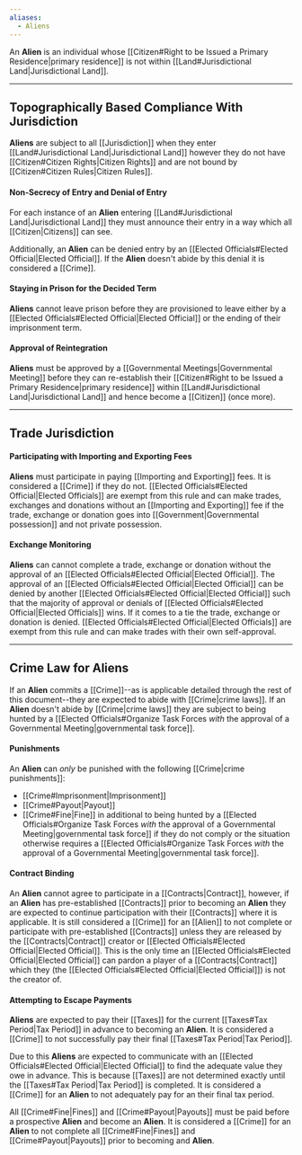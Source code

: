 ```yaml
---
aliases:
  - Aliens
---
```

An **Alien** is an individual whose [[Citizen#Right to be Issued a Primary Residence|primary residence]] is not within [[Land#Jurisdictional Land|Jurisdictional Land]]. 

---
## Topographically Based Compliance With Jurisdiction
**Aliens** are subject to all [[Jurisdiction]] when they enter [[Land#Jurisdictional Land|Jurisdictional Land]] however they do not have [[Citizen#Citizen Rights|Citizen Rights]] and are not bound by [[Citizen#Citizen Rules|Citizen Rules]]. 
#### Non-Secrecy of Entry and Denial of Entry
For each instance of an **Alien** entering [[Land#Jurisdictional Land|Jurisdictional Land]] they must announce their entry in a way which all [[Citizen|Citizens]] can see. 

Additionally, an **Alien** can be denied entry by an [[Elected Officials#Elected Official|Elected Official]]. If the **Alien** doesn't abide by this denial it is considered a [[Crime]].
#### Staying in Prison for the Decided Term
**Aliens** cannot leave prison before they are provisioned to leave either by a [[Elected Officials#Elected Official|Elected Official]] or the ending of their imprisonment term.
#### Approval of Reintegration
**Aliens** must be approved by a [[Governmental Meetings|Governmental Meeting]] before they can re-establish their [[Citizen#Right to be Issued a Primary Residence|primary residence]] within [[Land#Jurisdictional Land|Jurisdictional Land]] and hence become a [[Citizen]] (once more).

---
## Trade Jurisdiction
#### Participating with Importing and Exporting Fees
**Aliens** must participate in paying [[Importing and Exporting]] fees. It is considered a [[Crime]] if they do not. [[Elected Officials#Elected Official|Elected Officials]] are exempt from this rule and can make trades, exchanges and donations without an [[Importing and Exporting]] fee if the trade, exchange or donation goes into [[Government|Governmental possession]] and not private possession.
#### Exchange Monitoring
**Aliens** can cannot complete a trade, exchange or donation without the approval of an [[Elected Officials#Elected Official|Elected Official]]. The approval of an [[Elected Officials#Elected Official|Elected Official]] can be denied by another [[Elected Officials#Elected Official|Elected Official]] such that the majority of approval or denials of [[Elected Officials#Elected Official|Elected Officials]] wins. If it comes to a tie the trade, exchange or donation is denied. [[Elected Officials#Elected Official|Elected Officials]] are exempt from this rule and can make trades with their own self-approval.

---
## Crime Law for Aliens
If an **Alien** commits a [[Crime]]--as is applicable detailed through the rest of this document--they are expected to abide with [[Crime|crime laws]]. If an **Alien** doesn't abide by [[Crime|crime laws]] they are subject to being hunted by a [[Elected Officials#Organize Task Forces *with* the approval of a Governmental Meeting|governmental task force]]. 
#### Punishments
An **Alien** can *only* be punished with the following [[Crime|crime punishments]]:
- [[Crime#Imprisonment|Imprisonment]]
- [[Crime#Payout|Payout]]
- [[Crime#Fine|Fine]]
in additional to being hunted by a [[Elected Officials#Organize Task Forces *with* the approval of a Governmental Meeting|governmental task force]] if they do not comply or the situation otherwise requires a [[Elected Officials#Organize Task Forces *with* the approval of a Governmental Meeting|governmental task force]].
#### Contract Binding
An **Alien** cannot agree to participate in a [[Contracts|Contract]], however, if an **Alien** has pre-established [[Contracts]] prior to becoming an **Alien** they are expected to continue participation with their [[Contracts]] where it is applicable. It is still considered a [[Crime]] for an [[Alien]] to not complete or participate with pre-established [[Contracts]] unless they are released by the [[Contracts|Contract]] creator or [[Elected Officials#Elected Official|Elected Official]]. This is the only time an [[Elected Officials#Elected Official|Elected Official]] can pardon a player of a [[Contracts|Contract]] which they (the [[Elected Officials#Elected Official|Elected Official]]) is not the creator of.
#### Attempting to Escape Payments
**Aliens** are expected to pay their [[Taxes]] for the current [[Taxes#Tax Period|Tax Period]] in advance to becoming an **Alien**. It is considered a [[Crime]] to not successfully pay their final [[Taxes#Tax Period|Tax Period]]. 

Due to this **Aliens** are expected to communicate with an [[Elected Officials#Elected Official|Elected Official]] to find the adequate value they owe in advance. This is because [[Taxes]] are not determined exactly until the [[Taxes#Tax Period|Tax Period]] is completed. It is considered a [[Crime]] for an **Alien** to not adequately pay for an their final tax period.

All [[Crime#Fine|Fines]] and [[Crime#Payout|Payouts]] must be paid before a prospective **Alien** and become an **Alien**. It is considered a [[Crime]] for an **Alien** to not complete all [[Crime#Fine|Fines]] and [[Crime#Payout|Payouts]] prior to becoming and **Alien**.